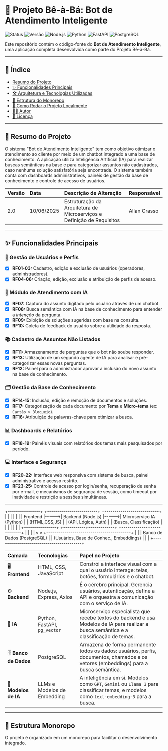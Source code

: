 # 🤖 Projeto Bê-à-Bá: Bot de Atendimento Inteligente

![Status](https://img.shields.io/badge/status-em%20desenvolvimento-yellow)
![Versão](https://img.shields.io/badge/versão-1.0-blue)
![Node.js](https://img.shields.io/badge/Node.js-339933?style=for-the-badge&logo=nodedotjs&logoColor=white)
![Python](https://img.shields.io/badge/Python-3776AB?style=for-the-badge&logo=python&logoColor=white)
![FastAPI](https://img.shields.io/badge/FastAPI-009688?style=for-the-badge&logo=fastapi&logoColor=white)
![PostgreSQL](https://img.shields.io/badge/PostgreSQL-4169E1?style=for-the-badge&logo=postgresql&logoColor=white)

Este repositório contém o código-fonte do **Bot de Atendimento Inteligente**, uma aplicação completa desenvolvida como parte do Projeto Bê-à-Bá.

---

## 📜 Índice

* [Resumo do Projeto](#-resumo-do-projeto)
* [✨ Funcionalidades Principais](#-funcionalidades-principais)
* [🛠️ Arquitetura e Tecnologias Utilizadas](#️-arquitetura-e-tecnologias-utilizadas)
* [📂 Estrutura do Monorepo](#-estrutura-do-monorepo)
* [🚀 Como Rodar o Projeto Localmente](#-como-rodar-o-projeto-localmente)
* [👨‍💻 Autor](#-autor)
* [📄 Licença](#-licença)

---

## 🎯 Resumo do Projeto

O sistema "Bot de Atendimento Inteligente" tem como objetivo otimizar o atendimento ao cliente por meio de um chatbot integrado a uma base de conhecimento. A aplicação utiliza Inteligência Artificial (IA) para realizar buscas semânticas na base e para categorizar assuntos não cadastrados, caso nenhuma solução satisfatória seja encontrada. O sistema também conta com dashboards administrativos, painéis de gestão da base de conhecimento e controle de acesso de usuários.

| Versão | Data | Descrição de Alteração | Responsável |
| :--- | :--- | :--- | :--- |
| 2.0 | 10/06/2025 | Estruturação da Arquitetura de Microserviços e Definição de Requisitos | Allan Crasso |

---

## ✨ Funcionalidades Principais

### 👤 Gestão de Usuários e Perfis
- [x] **RF01-03:** Cadastro, edição e exclusão de usuários (operadores, administradores).
- [x] **RF04-06:** Criação, edição, exclusão e atribuição de perfis de acesso.

### 🧠 Módulo de Atendimento com IA
- [x] **RF07:** Captura do assunto digitado pelo usuário através de um chatbot.
- [x] **RF08:** Busca semântica com IA na base de conhecimento para entender a *intenção* da pergunta.
- [x] **RF09:** Exibição de soluções sugeridas com base na consulta.
- [x] **RF10:** Coleta de feedback do usuário sobre a utilidade da resposta.

### 📚 Cadastro de Assuntos Não Listados
- [x] **RF11:** Armazenamento de perguntas que o bot não soube responder.
- [x] **RF13:** Utilização de um segundo agente de IA para analisar e pré-categorizar essas novas perguntas.
- [x] **RF12:** Painel para o administrador aprovar a inclusão do novo assunto na base de conhecimento.

### 🗂️ Gestão da Base de Conhecimento
- [x] **RF14-15:** Inclusão, edição e remoção de documentos e soluções.
- [x] **RF17:** Categorização de cada documento por **Tema** e **Micro-tema** (ex: `Cartão > Bloqueio`).
- [x] **RF16:** Atribuição de palavras-chave para otimizar a busca.

### 📊 Dashboards e Relatórios
- [x] **RF18-19:** Painéis visuais com relatórios dos temas mais pesquisados por período.

### 💻 Interface e Segurança
- [x] **RF20-22:** Interface web responsiva com sistema de busca, painel administrativo e acesso restrito.
- [x] **RF23-25:** Controle de acesso por login/senha, recuperação de senha por e-mail, e mecanismos de segurança de sessão, como timeout por inatividade e restrição a sessões simultâneas.

---
+----------------+      +-------------------------+      +---------------------------+
|                |      |                         |      |                           |
|    Frontend    |----->|   Backend (Node.js)     |----->|  Microserviço IA (Python) |
| (HTML,CSS,JS)  |      |  (API, Lógica, Auth)    |      | (Busca, Classificação)    |
|                |      |                         |      |                           |
+----------------+      +-----------+-------------+      +-------------+-------------+
|                                  |
|                                  |
v                                  v
+------------------------------------------+
|                                          |
|      Banco de Dados (PostgreSQL)         |
|  (Usuários, Base de Conhec., Embeddings) |
|                                          |
+------------------------------------------+

| Camada | Tecnologias | Papel no Projeto |
| :--- | :--- | :--- |
| 🖥️ **Frontend** | HTML, CSS, JavaScript | Constrói a interface visual com a qual o usuário interage: telas, botões, formulários e o chatbot. |
| ⚙️ **Backend** | Node.js, Express, Axios | É o cérebro principal. Gerencia usuários, autenticação, define a API e orquestra a comunicação com o serviço de IA. |
| 🧠 **IA** | Python, FastAPI, `pg_vector` | Microserviço especialista que recebe textos do backend e usa Modelos de IA para realizar a busca semântica e a classificação de temas. |
| 🗄️ **Banco de Dados** | PostgreSQL | Armazena de forma permanente todos os dados: usuários, perfis, documentos, chamados e os vetores (embeddings) para a busca semântica. |
| 🤖 **Modelos de IA** | LLMs e Modelos de Embedding | A inteligência em si. Modelos como `GPT`, `Gemini` ou `Llama 3` para classificar temas, e modelos como `text-embedding-3` para a busca. |

---

## 📂 Estrutura  Monorepo
O projeto é organizado em um monorepo para facilitar o desenvolvimento integrado.
